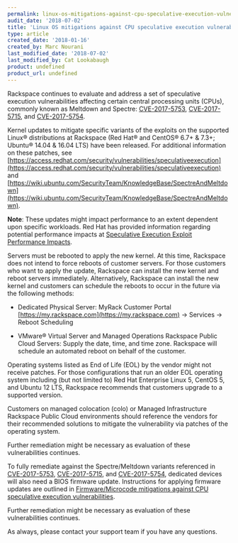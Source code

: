 ```yaml
---
permalink: linux-os-mitigations-against-cpu-speculative-execution-vulnerabilities/
audit_date: '2018-07-02'
title: 'Linux OS mitigations against CPU speculative execution vulnerabilities'
type: article
created_date: '2018-01-16'
created_by: Marc Nourani
last_modified_date: '2018-07-02'
last_modified_by: Cat Lookabaugh
product: undefined
product_url: undefined
---
```


Rackspace continues to evaluate and address a set of speculative execution vulnerabilities affecting certain central processing units (CPUs), commonly known as Meltdown and Spectre: [CVE-2017-5753](http://cve.mitre.org/cgi-bin/cvename.cgi?name=CVE-2017-5753), [CVE-2017-5715](http://cve.mitre.org/cgi-bin/cvename.cgi?name=CVE-2017-5715), and [CVE-2017-5754](http://cve.mitre.org/cgi-bin/cvename.cgi?name=CVE-2017-5754).

Kernel updates to mitigate specific variants of the exploits on the supported Linux® distributions at Rackspace (Red Hat® and CentOS® 6.7+ & 7.3+; Ubuntu® 14.04 & 16.04 LTS) have been released. For additional information on these patches, see [https://access.redhat.com/security/vulnerabilities/speculativeexecution](https://access.redhat.com/security/vulnerabilities/speculativeexecution) and [https://wiki.ubuntu.com/SecurityTeam/KnowledgeBase/SpectreAndMeltdown](https://wiki.ubuntu.com/SecurityTeam/KnowledgeBase/SpectreAndMeltdown).  

**Note**: These updates might impact performance to an extent dependent upon specific workloads. Red Hat has provided information regarding potential performance impacts at [Speculative Execution Exploit Performance Impacts](https://access.redhat.com/articles/3307751).

Servers must be rebooted to apply the new kernel. At this time, Rackspace does not intend to force reboots of customer servers. For those customers who want to apply the update, Rackspace can install the new kernel and reboot servers immediately. Alternatively, Rackspace can install the new kernel and customers can schedule the reboots to occur in the future via the following methods:

- Dedicated Physical Server: MyRack Customer Portal [https://my.rackspace.com](https://my.rackspace.com) -> Services -> Reboot Scheduling

- VMware&reg;  Virtual Server and Managed Operations Rackspace Public Cloud Servers: Supply the date, time, and time zone. Rackspace will schedule an automated reboot on behalf of the customer. 

Operating systems listed as End of Life (EOL) by the vendor might not receive patches. For those configurations that run an older EOL operating system including (but not limited to) Red Hat Enterprise Linux 5, CentOS 5, and Ubuntu 12 LTS, Rackspace recommends that customers upgrade to a supported version.

Customers on managed colocation (colo) or Managed Infrastructure Rackspace Public Cloud environments should reference the vendors for their recommended solutions to mitigate the vulnerability via patches of the operating system.

Further remediation might be necessary as evaluation of these vulnerabilities continues.

To fully remediate against the Spectre/Meltdown variants referenced in [CVE-2017-5753](http://cve.mitre.org/cgi-bin/cvename.cgi?name=CVE-2017-5753), [CVE-2017-5715](http://cve.mitre.org/cgi-bin/cvename.cgi?name=CVE-2017-5715), and [CVE-2017-5754](http://cve.mitre.org/cgi-bin/cvename.cgi?name=CVE-2017-5754), dedicated devices will also need a BIOS firmware update. Instructions for applying firmware updates are outlined in [Firmware/Microcode mitigations against CPU speculative execution vulnerabilities](https://support.rackspace.com/how-to/firmware-microcode-mitigations-against-cpu-speculative-execution-vulnerabilities/).

Further remediation might be necessary as evaluation of these vulnerabilities continues.

As always, please contact your support team if you have any questions. 

